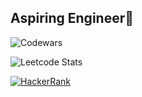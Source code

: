 ## Aspiring Engineer👋

<!--
**ericmshila/ericmshila** is a ✨ _special_ ✨ repository because its `README.md` (this file) appears on your GitHub profile.

Here are some ideas to get you started:

- 🔭 I’m currently working on ...
- 🌱 I’m currently learning ...
- 👯 I’m looking to collaborate on ...
- 🤔 I’m looking for help with ...
- 💬 Ask me about ...
- 📫 How to reach me: ...
- 😄 Pronouns: ...
- ⚡ Fun fact: ...
-->
![Codewars](https://github.r2v.ch/codewars?user=ericmshila&stroke=COLOR)

![Leetcode Stats](https://leetcard.jacoblin.cool/emshila?theme=light&font=Annie%20Use%20Your%20Telescope)

[![HackerRank](https://img.shields.io/badge/HackerRank-Profile-green?style=flat&logo=hackerrank)](https://www.hackerrank.com/emshila19)




